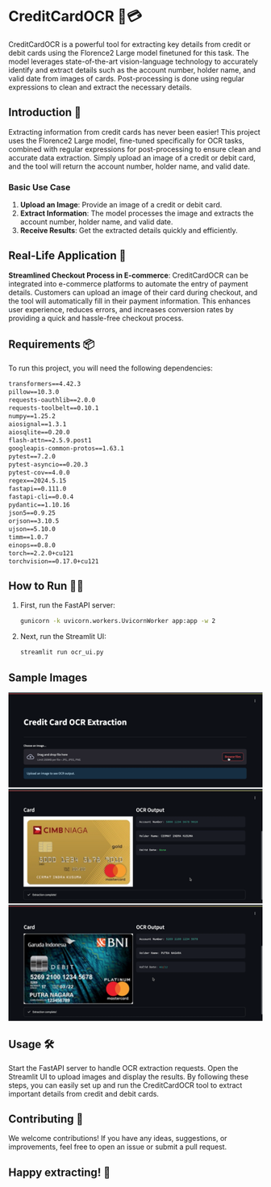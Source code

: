 # CreditCardOCR 📇💳

CreditCardOCR is a powerful tool for extracting key details from credit or debit cards using the Florence2 Large model finetuned for this task. The model leverages state-of-the-art vision-language technology to accurately identify and extract details such as the account number, holder name, and valid date from images of cards. Post-processing is done using regular expressions to clean and extract the necessary details.

## Introduction 🚀

Extracting information from credit cards has never been easier! This project uses the Florence2 Large model, fine-tuned specifically for OCR tasks, combined with regular expressions for post-processing to ensure clean and accurate data extraction. Simply upload an image of a credit or debit card, and the tool will return the account number, holder name, and valid date.

### Basic Use Case

1. **Upload an Image**: Provide an image of a credit or debit card.
2. **Extract Information**: The model processes the image and extracts the account number, holder name, and valid date.
3. **Receive Results**: Get the extracted details quickly and efficiently.

## Real-Life Application 🌟

**Streamlined Checkout Process in E-commerce**:
CreditCardOCR can be integrated into e-commerce platforms to automate the entry of payment details. Customers can upload an image of their card during checkout, and the tool will automatically fill in their payment information. This enhances user experience, reduces errors, and increases conversion rates by providing a quick and hassle-free checkout process.

## Requirements 📦

To run this project, you will need the following dependencies:

```plaintext
transformers==4.42.3
pillow==10.3.0
requests-oauthlib==2.0.0
requests-toolbelt==0.10.1
numpy==1.25.2
aiosignal==1.3.1
aiosqlite==0.20.0
flash-attn==2.5.9.post1
googleapis-common-protos==1.63.1
pytest==7.2.0
pytest-asyncio==0.20.3
pytest-cov==4.0.0
regex==2024.5.15
fastapi==0.111.0
fastapi-cli==0.0.4
pydantic==1.10.16
json5==0.9.25
orjson==3.10.5
ujson==5.10.0
timm==1.0.7
einops==0.8.0
torch==2.2.0+cu121
torchvision==0.17.0+cu121
```

## How to Run 🏃‍♂️

1. First, run the FastAPI server:
   ```sh
   gunicorn -k uvicorn.workers.UvicornWorker app:app -w 2
   ```
2. Next, run the Streamlit UI:
   ```sh
   streamlit run ocr_ui.py
   ```

## Sample Images

![Initial UI Page](images/Initial_page.png)
![Test 1](images/Test1.png)
![Test 2](images/Test2.png)

## Usage 🛠️
Start the FastAPI server to handle OCR extraction requests.
Open the Streamlit UI to upload images and display the results.
By following these steps, you can easily set up and run the CreditCardOCR tool to extract important details from credit and debit cards.

## Contributing 🤝
We welcome contributions! If you have any ideas, suggestions, or improvements, feel free to open an issue or submit a pull request.

## Happy extracting! 🥳

